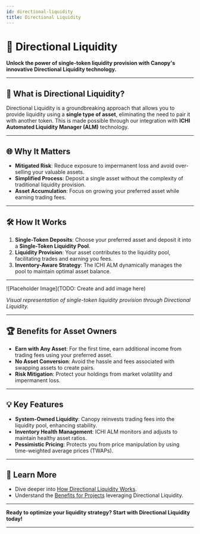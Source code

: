 ```yaml
---
id: directional-liquidity
title: Directional Liquidity
---
```


# 🔄 Directional Liquidity

**Unlock the power of single-token liquidity provision with Canopy's innovative Directional Liquidity technology.**

---

## 🚀 **What is Directional Liquidity?**

Directional Liquidity is a groundbreaking approach that allows you to provide liquidity using a **single type of asset**, eliminating the need to pair it with another token. This is made possible through our integration with **ICHI Automated Liquidity Manager (ALM)** technology.

---

## 🌐 **Why It Matters**

- **Mitigated Risk**: Reduce exposure to impermanent loss and avoid over-selling your valuable assets.
- **Simplified Process**: Deposit a single asset without the complexity of traditional liquidity provision.
- **Asset Accumulation**: Focus on growing your preferred asset while earning trading fees.

---

## 🛠️ **How It Works**

1. **Single-Token Deposits**: Choose your preferred asset and deposit it into a **Single-Token Liquidity Pool**.
2. **Liquidity Provision**: Your asset contributes to the liquidity pool, facilitating trades and earning you fees.
3. **Inventory-Aware Strategy**: The ICHI ALM dynamically manages the pool to maintain optimal asset balance.

---

![Placeholder Image](TODO: Create and add image here)

*Visual representation of single-token liquidity provision through Directional Liquidity.*

---

## 🏆 **Benefits for Asset Owners**

- **Earn with Any Asset**: For the first time, earn additional income from trading fees using your preferred asset.
- **No Asset Conversion**: Avoid the hassle and fees associated with swapping assets to create pairs.
- **Risk Mitigation**: Protect your holdings from market volatility and impermanent loss.

---

## 💡 **Key Features**

- **System-Owned Liquidity**: Canopy reinvests trading fees into the liquidity pool, enhancing stability.
- **Inventory Health Management**: ICHI ALM monitors and adjusts to maintain healthy asset ratios.
- **Pessimistic Pricing**: Protects you from price manipulation by using time-weighted average prices (TWAPs).

---

## 📖 **Learn More**

- Dive deeper into [How Directional Liquidity Works](../directional-automated-liquidity-explained/how-does-directional-liquidity-work).
- Understand the [Benefits for Projects](../getting-started/for-projects) leveraging Directional Liquidity.

---

**Ready to optimize your liquidity strategy? Start with Directional Liquidity today!**

---

